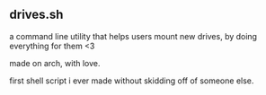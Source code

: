 ## drives.sh
a command line utility that helps users mount new drives, by doing everything for them <3

made on arch, with love.

first shell script i ever made without skidding off of someone else.
